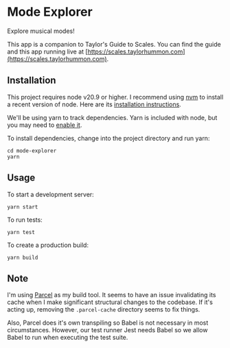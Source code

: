 # Mode Explorer

Explore musical modes!

This app is a companion to <emph>Taylor's Guide to Scales</emph>. You can find the guide and this 
app running live at [https://scales.taylorhummon.com](https://scales.taylorhummon.com).

## Installation

This project requires node v20.9 or higher. I recommend using [nvm](https://github.com/nvm-sh/nvm) 
to install a recent version of node. Here are its 
[installation instructions](https://github.com/nvm-sh/nvm?tab=readme-ov-file#install--update-script).

We'll be using yarn to track dependencies. Yarn is included with node, but you may need to 
[enable it](https://yarnpkg.com/getting-started/install). 

To install dependencies, change into the project directory and run yarn:
```
cd mode-explorer
yarn
```

## Usage

To start a development server:
```
yarn start
```

To run tests:
```
yarn test
```

To create a production build:
```
yarn build
```

## Note

I'm using [Parcel](https://parceljs.org/) as my build tool. It seems to have an issue invalidating
its cache when I make significant structural changes to the codebase. If it's acting up,
removing the `.parcel-cache` directory seems to fix things.

Also, Parcel does it's own transpiling so Babel is not necessary in most circumstances. However, 
our test runner Jest needs Babel so we allow Babel to run when executing the test suite.
